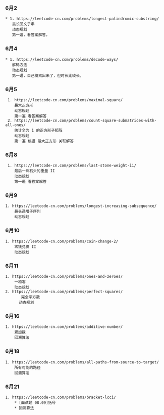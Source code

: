 ### 6月2
    * 1. https://leetcode-cn.com/problems/longest-palindromic-substring/
       最长回文子串
       动态规划
       第一遍，看答案解答。
### 6月4
    * 1. https://leetcode-cn.com/problems/decode-ways/
       解码方法
       动态规划
       第一遍，自己摸索出来了，但时长比较长。
### 6月5      
     1. https://leetcode-cn.com/problems/maximal-square/
        最大正方形
        动态规划
        第一遍 看答案解答
     2. https://leetcode-cn.com/problems/count-square-submatrices-with-all-ones/
        统计全为 1 的正方形子矩阵
        动态规划
        第一遍 根据 最大正方形 关联解答
### 6月8     
     1. https://leetcode-cn.com/problems/last-stone-weight-ii/
        最后一块石头的重量 II
        动态规划
        第一遍 看答案解答
### 6月9
    1. https://leetcode-cn.com/problems/longest-increasing-subsequence/
        最长递增子序列
        动态规划 
### 6月10
    1. https://leetcode-cn.com/problems/coin-change-2/
        零钱兑换 II
        动态规划          
### 6月11
    1. https://leetcode-cn.com/problems/ones-and-zeroes/
        一和零
        动态规划 
    2. https://leetcode-cn.com/problems/perfect-squares/
           完全平方数
          动态规划    
### 6月16
    1. https://leetcode-cn.com/problems/additive-number/    
        累加数
        回溯算法
### 6月18
    1. https://leetcode-cn.com/problems/all-paths-from-source-to-target/ 
        所有可能的路径
        回溯算法
### 6月21
    1. https://leetcode-cn.com/problems/bracket-lcci/
        * [面试题 08.09]括号
        * 回溯算法
        